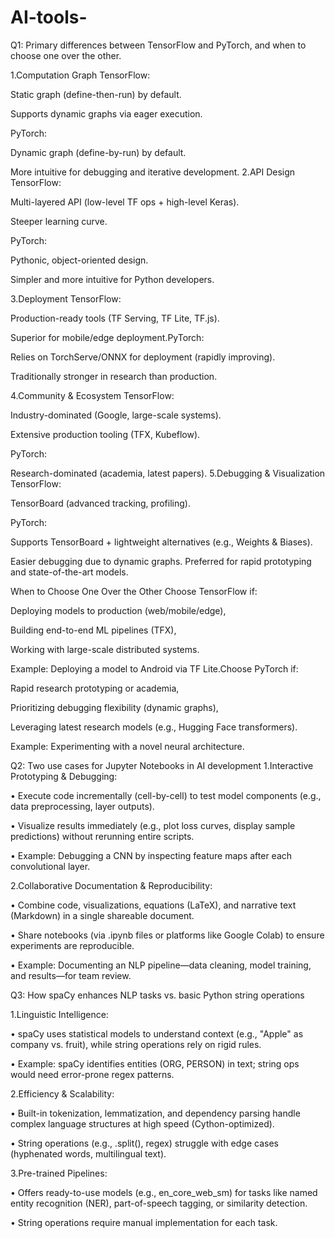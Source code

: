 # AI-tools-
Q1: Primary differences between TensorFlow and PyTorch, and when to choose one over the other.

1.Computation Graph
TensorFlow:

Static graph (define-then-run) by default.

Supports dynamic graphs via eager execution.

PyTorch:

Dynamic graph (define-by-run) by default.

More intuitive for debugging and iterative development.
2.API Design
TensorFlow:

Multi-layered API (low-level TF ops + high-level Keras).

Steeper learning curve.

PyTorch:

Pythonic, object-oriented design.

Simpler and more intuitive for Python developers.

3.Deployment
TensorFlow:

Production-ready tools (TF Serving, TF Lite, TF.js).

Superior for mobile/edge deployment.PyTorch:

Relies on TorchServe/ONNX for deployment (rapidly improving).

Traditionally stronger in research than production.

4.Community & Ecosystem
TensorFlow:

Industry-dominated (Google, large-scale systems).

Extensive production tooling (TFX, Kubeflow).

PyTorch:

Research-dominated (academia, latest papers).
5.Debugging & Visualization
TensorFlow:

TensorBoard (advanced tracking, profiling).

PyTorch:

Supports TensorBoard + lightweight alternatives (e.g., Weights & Biases).

Easier debugging due to dynamic graphs.
Preferred for rapid prototyping and state-of-the-art models.


When to Choose One Over the Other
Choose TensorFlow if:

Deploying models to production (web/mobile/edge),

Building end-to-end ML pipelines (TFX),

Working with large-scale distributed systems.

Example: Deploying a model to Android via TF Lite.Choose PyTorch if:

Rapid research prototyping or academia,

Prioritizing debugging flexibility (dynamic graphs),

Leveraging latest research models (e.g., Hugging Face transformers).

Example: Experimenting with a novel neural architecture.


Q2: Two use cases for Jupyter Notebooks in AI development
1.Interactive Prototyping & Debugging:

• Execute code incrementally (cell-by-cell) to test model components (e.g., data preprocessing, layer outputs).

• Visualize results immediately (e.g., plot loss curves, display sample predictions) without rerunning entire scripts.

• Example: Debugging a CNN by inspecting feature maps after each convolutional layer.

2.Collaborative Documentation & Reproducibility:

• Combine code, visualizations, equations (LaTeX), and narrative text (Markdown) in a single shareable document.

• Share notebooks (via .ipynb files or platforms like Google Colab) to ensure experiments are reproducible.

• Example: Documenting an NLP pipeline—data cleaning, model training, and results—for team review.


Q3: How spaCy enhances NLP tasks vs. basic Python string operations

1.Linguistic Intelligence:

• spaCy uses statistical models to understand context (e.g., "Apple" as company vs. fruit), while string operations rely on rigid rules.

• Example: spaCy identifies entities (ORG, PERSON) in text; string ops would need error-prone regex patterns.

2.Efficiency & Scalability:

• Built-in tokenization, lemmatization, and dependency parsing handle complex language structures at high speed (Cython-optimized).

• String operations (e.g., .split(), regex) struggle with edge cases (hyphenated words, multilingual text).

3.Pre-trained Pipelines:

• Offers ready-to-use models (e.g., en_core_web_sm) for tasks like named entity recognition (NER), part-of-speech tagging, or similarity detection.

• String operations require manual implementation for each task.




